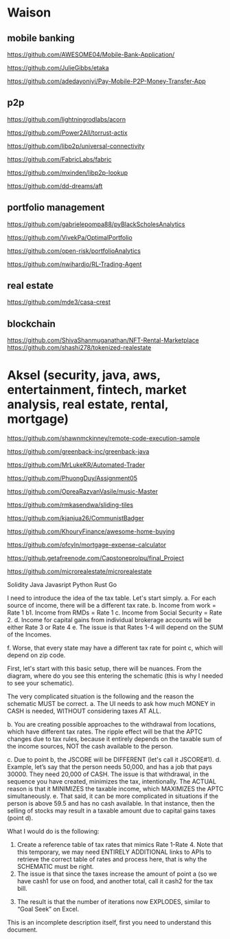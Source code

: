 # Waison
## mobile banking
https://github.com/AWESOME04/Mobile-Bank-Application/


https://github.com/JulieGibbs/etaka

https://github.com/adedayoniyi/Pay-Mobile-P2P-Money-Transfer-App

## p2p
https://github.com/lightningrodlabs/acorn

https://github.com/Power2All/torrust-actix

https://github.com/libp2p/universal-connectivity

https://github.com/FabricLabs/fabric

https://github.com/mxinden/libp2p-lookup

https://github.com/dd-dreams/aft

## portfolio management
https://github.com/gabrielepompa88/pyBlackScholesAnalytics

https://github.com/VivekPa/OptimalPortfolio

https://github.com/open-risk/portfolioAnalytics

https://github.com/nwihardjo/RL-Trading-Agent

## real estate
https://github.com/mde3/casa-crest

## blockchain
https://github.com/ShivaShanmuganathan/NFT-Rental-Marketplace
https://github.com/shashi278/tokenized-realestate


# Aksel (security, java, aws, entertainment, fintech, market analysis, real estate, rental, mortgage)
https://github.com/shawnmckinney/remote-code-execution-sample


https://github.com/greenback-inc/greenback-java

https://github.com/MrLukeKR/Automated-Trader

https://github.com/PhuongDuy/Assignment05

https://github.com/OpreaRazvanVasile/music-Master

https://github.com/rmkasendwa/sliding-tiles

https://github.com/kjanjua26/CommunistBadger

https://github.com/KhouryFinance/awesome-home-buying

https://github.com/ofcyln/mortgage-expense-calculator

https://github.getafreenode.com/Capstoneprolpu/final_Project

https://github.com/microrealestate/microrealestate












Solidity
Java
Javasript
Python
Rust
Go



I need to introduce the idea of the tax table.
Let's start simply.
a. For each source of income, there will be a different tax rate.
b. Income from work = Rate 1
b1. Income from RMDs = Rate 1
c. Income from Social Security = Rate 2.
d. Income for capital gains from individual brokerage accounts will be either Rate 3 or Rate 4
e. The issue is that Rates 1-4 will depend on the SUM of the Incomes.
<!-- Rate 2 depends on not only Income from Social Security but also Income from work? -->
f. Worse, that every state may have a different tax rate for point c, which will depend on zip code.

First, let's start with this basic setup, there will be nuances.
From the diagram, where do you see this entering the schematic (this is why I needed to see your schematic).

The very complicated situation is the following and the reason the schematic MUST be correct.
a. The UI needs to ask how much MONEY in CASH is needed, WITHOUT considering taxes AT ALL.
<!-- [how much MENEY in CASH] means total expense? So far the math is that total cash flow is same with total expense. but this statement hints more much total cash flow than total expense is needed due to tax. -->
b. You are creating possible approaches to the withdrawal from locations, which have different tax rates. The ripple effect will be that the APTC changes due to tax rules, because it entirely depends on the taxable sum of the income sources, NOT the cash available to the person.
<!-- As you can see in subsidy table of google sheet, there are Zipcode, Household members, Household income, etc as inputs. there is no TAX. APTC depends on the taxable sum of the income sources - this statement is out of my knowledge. According to my knowledge from you, APTC is subsidy. and I thought I simply substract it in Mr.X table. -->
c. Due to point b, the JSCORE will be DIFFERENT (let's call it JSCORE#1).
d. Example, let’s say that the person needs 50,000, and has a job that pays 30000. They need 20,000 of CASH. The issue is that withdrawal, in the sequence you have created, minimizes the tax, intentionally. The ACTUAL reason is that it MINIMIZES the taxable income, which MAXIMIZES the APTC simultaneously.
e. That said, it can be more complicated in situations if the person is above 59.5 and has no cash available. In that instance, then the selling of stocks may result in a taxable amount due to capital gains taxes (point d).
<!-- Is 59.5 a special age? The concept of [selling of stocks] has never been mentioned so far. -->
What I would do is the following:
1. Create a reference table of tax rates that mimics Rate 1-Rate 4. Note that this temporary, we may need ENTIRELY ADDITIONAL links to APIs to retrieve the correct table of rates and process here, that is why the SCHEMATIC must be right.
2. The issue is that since the taxes increase the amount of point a (so we have cash1 for use on food, and another total, call it cash2 for the tax bill.
<!-- User input will be cash1, but we need to know cash 2 - It's the idea of this statement? -->
3. The result is that the number of iterations now EXPLODES, similar to “Goal Seek” on Excel.

This is an incomplete description itself, first you need to understand this document.


